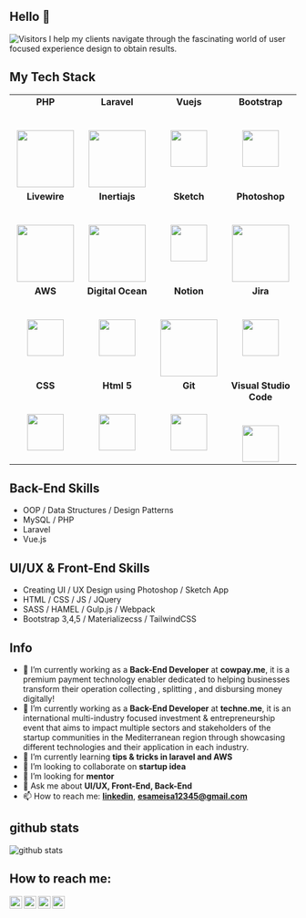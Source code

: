 ## Hello 👋
<img src="https://komarev.com/ghpvc/?username=esameisa&label=Visitors" alt="Visitors"/>
I help my clients navigate through the fascinating world of user focused experience design to obtain results.

## My Tech Stack

<table>
  <tbody>
    <tr valign="top">
      <td width="25%" align="center">
        <span><strong>PHP</strong></span><br><br><br>
        <img height="100px" src="https://upload.wikimedia.org/wikipedia/commons/thumb/2/27/PHP-logo.svg/240px-PHP-logo.svg.png">
      </td>
      <td width="25%" align="center">
      	<span><strong>Laravel</strong></span><br><br><br>
        <img height="100px" src="https://upload.wikimedia.org/wikipedia/commons/thumb/9/9a/Laravel.svg/440px-Laravel.svg.png">
      </td>
      <td width="25%" align="center">
      	<span><strong>Vuejs</strong></span><br><br><br>
        <img height="64px" src="https://pnglive.com/wp-content/uploads/2021/01/Vue-JS-Logo-Background-PNG-Image.png">
      </td>
      <td width="25%" align="center">
        <span><strong>Bootstrap</strong></span><br><br><br>
        <img height="64px" src="https://upload.wikimedia.org/wikipedia/commons/thumb/b/b2/Bootstrap_logo.svg/440px-Bootstrap_logo.svg.png">
      </td>
     </tr>
    <tr valign="top">
      <td width="25%" align="center">
        <span><strong>Livewire</strong></span><br><br><br>
        <img height="100px" src="https://laravelnews.imgix.net/images/laravel-livewire.png?ixlib=php-3.3.0">
      </td>
      <td width="25%" align="center">
      	<span><strong>Inertiajs</strong></span><br><br><br>
        <img height="100px" src="https://inertiajs.com/previews/home.png">
      </td>
      <td width="25%" align="center">
      	<span><strong>Sketch</strong></span><br><br><br>
        <img height="64px" src="https://upload.wikimedia.org/wikipedia/commons/thumb/5/59/Sketch_Logo.svg/1200px-Sketch_Logo.svg.png">
      </td>
      <td width="25%" align="center">
        <span><strong>Photoshop</strong></span><br><br><br>
        <img height="100px" src="https://upload.wikimedia.org/wikipedia/arz/b/b7/Adobe-Photoshop-Logo.png">
      </td>
     </tr>
    <tr valign="top">
      <td width="25%" align="center">
      	<span><strong>AWS</strong></span><br><br><br>
        <img height="64px" src="https://cdn.svgporn.com/logos/aws.svg">
      </td>
      <td width="25%" align="center">
        <span><strong>Digital Ocean</strong></span><br><br><br>
        <img height="64px" src="https://upload.wikimedia.org/wikipedia/commons/thumb/f/ff/DigitalOcean_logo.svg/1024px-DigitalOcean_logo.svg.png">
      </td>
      <td width="25%" align="center">
      	<span><strong>Notion</strong></span><br><br><br>
        <img height="100px" src="https://iamstevein.files.wordpress.com/2020/11/notion-logo.png">
      </td>
      <td width="25%" align="center">
        <span><strong>Jira</strong></span><br><br><br>
        <img height="64px" src="https://seekvectorlogo.com/wp-content/uploads/2019/04/jira-software-vector-logo.png">
      </td>
     </tr>
    <tr valign="top">
      <td width="25%" align="center">
        <span><strong>CSS</strong></span><br><br><br>
        <img height="64px" src="https://cdn.svgporn.com/logos/css-3.svg">
      </td>
      <td width="25%" align="center">
        <span><strong>Html 5</strong></span><br><br><br>
        <img height="64px" src="https://cdn.svgporn.com/logos/html-5.svg">
      </td>
      <td width="25%" align="center">
        <span><strong>Git</strong></span><br><br><br>
        <img height="64px" src="https://cdn.svgporn.com/logos/git-icon.svg">
      </td>
      <td width="25%" align="center">
        <span><strong>Visual Studio Code</strong></span><br><br><br>
        <img height="64px" src="https://cdn.svgporn.com/logos/visual-studio-code.svg">
      </td>
    </tr>
  </tbody>
</table>


## Back-End Skills
- OOP / Data Structures / Design Patterns
- MySQL / PHP
- Laravel
- Vue.js


## UI/UX & Front-End Skills
- Creating UI / UX Design using Photoshop / Sketch App
- HTML / CSS / JS / JQuery
- SASS / HAMEL / Gulp.js / Webpack
- Bootstrap 3,4,5 / Materializecss / TailwindCSS


## Info
- 🔭 I’m currently working as a **Back-End Developer** at **cowpay.me**, it is a premium payment technology enabler dedicated to helping businesses transform their operation collecting , splitting , and disbursing money digitally!
- 🔭 I’m currently working as a **Back-End Developer** at **techne.me**, it is an international multi-industry focused investment & entrepreneurship event that aims to impact multiple sectors and stakeholders of the startup communities in the Mediterranean region through showcasing different technologies and their application in each industry.
- 🌱 I’m currently learning **tips & tricks in laravel and AWS**
- 👯 I’m looking to collaborate on **startup idea**
- 🤔 I’m looking for **mentor**
- 💬 Ask me about **UI/UX, Front-End, Back-End**
- 📫 How to reach me: <a href="https://www.linkedin.com/in/esameisa/" target="_blank">**linkedin**</a>, <a href="mailto:esameisa12345@gmail.com">**esameisa12345@gmail.com**</a>

  

## github stats
![github stats](https://github-readme-stats.vercel.app/api?username=esameisa&show_icons=true&theme=dark)


## How to reach me: 

<a href="https://www.linkedin.com/in/esameisa/">
  <img align="left" alt="Esam Eisa" width="22px" src="https://cdn.jsdelivr.net/npm/simple-icons@v3/icons/linkedin.svg" />
</a>
<a href="https://twitter.com/Eng_esameisa">
  <img align="left" alt="Esam Eisa | Twitter" width="22px" src="https://cdn.jsdelivr.net/npm/simple-icons@v3/icons/twitter.svg" />
</a>
<a href="https://www.facebook.com/Esam.A.Eisa/">
  <img align="left" alt="Esam Eisa" width="22px" src="https://cdn.jsdelivr.net/npm/simple-icons@v3/icons/facebook.svg" />
</a>
<a href="https://github.com/esameisa/">
  <img align="left" alt="Esam Eisa" width="22px" src="https://cdn.jsdelivr.net/npm/simple-icons@v3/icons/github.svg" />
</a>
